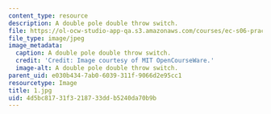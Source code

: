 ```yaml
---
content_type: resource
description: A double pole double throw switch.
file: https://ol-ocw-studio-app-qa.s3.amazonaws.com/courses/ec-s06-practical-electronics-fall-2004/4d5bc81731f3218733ddb5240da70b9b_1.jpg
file_type: image/jpeg
image_metadata:
  caption: A double pole double throw switch.
  credit: 'Credit: Image courtesy of MIT OpenCourseWare.'
  image-alt: A double pole double throw switch.
parent_uid: e030b434-7ab0-6039-311f-9066d2e95cc1
resourcetype: Image
title: 1.jpg
uid: 4d5bc817-31f3-2187-33dd-b5240da70b9b
---
```


